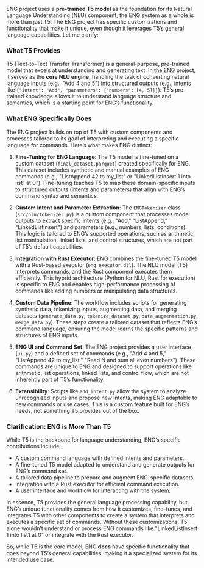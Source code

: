 ENG project uses a **pre-trained T5 model** as the foundation for its Natural Language Understanding (NLU) component, the ENG system as a whole is more than just T5. The ENG project has specific customizations and functionality that make it unique, even though it leverages T5’s general language capabilities. Let me clarify:

### What T5 Provides
T5 (Text-to-Text Transfer Transformer) is a general-purpose, pre-trained model that excels at understanding and generating text. In the ENG project, it serves as the **core NLU engine**, handling the task of converting natural language inputs (e.g., "Add 4 and 5") into structured outputs (e.g., intents like `{"intent": "Add", "parameters": {"numbers": [4, 5]}}`). T5’s pre-trained knowledge allows it to understand language structure and semantics, which is a starting point for ENG’s functionality.

### What ENG Specifically Does
The ENG project builds on top of T5 with custom components and processes tailored to its goal of interpreting and executing a specific language for commands. Here’s what makes ENG distinct:

1. **Fine-Tuning for ENG Language**: The T5 model is fine-tuned on a custom dataset (`final_dataset.parquet`) created specifically for ENG. This dataset includes synthetic and manual examples of ENG commands (e.g., "ListAppend 42 to my_list" or "LinkedListInsert 1 into list1 at 0"). Fine-tuning teaches T5 to map these domain-specific inputs to structured outputs (intents and parameters) that align with ENG’s command syntax and semantics.

2. **Custom Intent and Parameter Extraction**: The `ENGTokenizer` class (`src/nlu/tokenizer.py`) is a custom component that processes model outputs to extract specific intents (e.g., "Add," "ListAppend," "LinkedListInsert") and parameters (e.g., numbers, lists, conditions). This logic is tailored to ENG’s supported operations, such as arithmetic, list manipulation, linked lists, and control structures, which are not part of T5’s default capabilities.

3. **Integration with Rust Executor**: ENG combines the fine-tuned T5 model with a Rust-based executor (`eng_executor.dll`). The NLU model (T5) interprets commands, and the Rust component executes them efficiently. This hybrid architecture (Python for NLU, Rust for execution) is specific to ENG and enables high-performance processing of commands like adding numbers or manipulating data structures.

4. **Custom Data Pipeline**: The workflow includes scripts for generating synthetic data, tokenizing inputs, augmenting data, and merging datasets (`generate_data.py`, `tokenize_dataset.py`, `data_augmentation.py`, `merge_data.py`). These steps create a tailored dataset that reflects ENG’s command language, ensuring the model learns the specific patterns and structures of ENG inputs.

5. **ENG UI and Command Set**: The ENG project provides a user interface (`ui.py`) and a defined set of commands (e.g., "Add 4 and 5," "ListAppend 42 to my_list," "Read N and sum all even numbers"). These commands are unique to ENG and designed to support operations like arithmetic, list operations, linked lists, and control flow, which are not inherently part of T5’s functionality.

6. **Extensibility**: Scripts like `add_intent.py` allow the system to analyze unrecognized inputs and propose new intents, making ENG adaptable to new commands or use cases. This is a custom feature built for ENG’s needs, not something T5 provides out of the box.

### Clarification: ENG is More Than T5
While T5 is the backbone for language understanding, ENG’s specific contributions include:
- A custom command language with defined intents and parameters.
- A fine-tuned T5 model adapted to understand and generate outputs for ENG’s command set.
- A tailored data pipeline to prepare and augment ENG-specific datasets.
- Integration with a Rust executor for efficient command execution.
- A user interface and workflow for interacting with the system.

In essence, T5 provides the general language processing capability, but ENG’s unique functionality comes from how it customizes, fine-tunes, and integrates T5 with other components to create a system that interprets and executes a specific set of commands. Without these customizations, T5 alone wouldn’t understand or process ENG commands like "LinkedListInsert 1 into list1 at 0" or integrate with the Rust executor.

So, while T5 is the core model, ENG **does** have specific functionality that goes beyond T5’s general capabilities, making it a specialized system for its intended use case.
